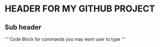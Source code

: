 # HEADER FOR MY GITHUB PROJECT
## Sub header

'''
Code Block for commands you may want user to type
'''
